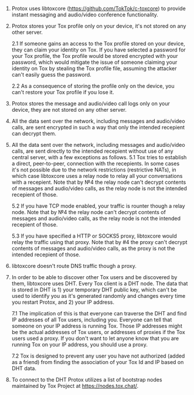 1. Protox uses libtoxcore (https://github.com/TokTok/c-toxcore) to provide instant messaging and audio/video conference functionality.

2. Protox stores your Tox profile only on your device, it's not stored on any other server.

    2.1 If someone gains an access to the Tox profile stored on your device, they can claim your identity on Tox. If you have selected a password for your Tox profile, the Tox profile would be stored encrypted with your password, which would mitigate the issue of someone claiming your identity on Tox by stealing the Tox profile file, assuming the attacker can't easily guess the password.

    2.2 As a consequence of storing the profile only on the device, you can't restore your Tox profile if you lose it.
3. Protox stores the message and audio/video call logs only on your device, they are not stored on any other server.
4. All the data sent over the network, including messages and audio/video calls, are sent encrypted in such a way that only the intended recepient can decrypt them.
5. All the data sent over the network, including messages and audio/video calls, are sent directly to the intended recepient without use of any central server, with a few exceptions as follows.
    5.1 Tox tries to establish a direct, peer-to-peer, connection with the recepients. In some cases it's not possible due to the network restrictions (restrictive NATs), in which case libtoxcore uses a relay node to relay all your conversations with a recepient. Note that by №4 the relay node can't decrypt contents of messages and audio/video calls, as the relay node is not the intended recepient of those.

    5.2 If you have TCP mode enabled, your traffic is rounter though a relay node. Note that by №4 the relay node can't decrypt contents of messages and audio/video calls, as the relay node is not the intended recepient of those.

    5.3 If you have specified a HTTP or SOCKS5 proxy, libtoxcore would relay the traffic using that proxy. Note that by #4 the proxy can't decrypt contents of messages and audio/video calls, as the proxy is not the intended recepient of those.
6. libtoxcore doesn't route DNS traffic though a proxy.
7. In order to be able to discover other Tox users and be discovered by them, libtoxcore uses DHT. Every Tox client is a DHT node. The data that is stored in DHT is 1) your temporary DHT public key, which can't be used to identify you as it's generated randomly and changes every time you restart Protox, and 2) your IP address.

    7.1 The implication of this is that everyone can traverse the DHT and find IP addresses of all Tox users, including you. Everyone can tell that someone on your IP address is running Tox. Those IP addresses might be the actual addresses of Tox users, or addresses of proxies if the Tox users used a proxy. If you don't want to let anyone know that you are running Tox on your IP address, you should use a proxy.

    7.2 Tox is designed to prevent any user you have not authorized (added as a friend) from finding the association of your Tox Id and IP based on DHT data.
8. To connect to the DHT Protox utilizes a list of bootstrap nodes maintained by Tox Project at https://nodes.tox.chat/.

